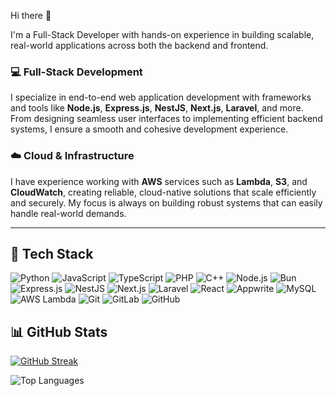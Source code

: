 Hi there 👋

I'm a Full-Stack Developer with hands-on experience in building scalable, real-world applications across both the backend and frontend.

### 💻 Full-Stack Development  
I specialize in end-to-end web application development with frameworks and tools like **Node.js**, **Express.js**, **NestJS**, **Next.js**, **Laravel**, and more. From designing seamless user interfaces to implementing efficient backend systems, I ensure a smooth and cohesive development experience.

### ☁️ Cloud & Infrastructure  
I have experience working with **AWS** services such as **Lambda**, **S3**, and **CloudWatch**, creating reliable, cloud-native solutions that scale efficiently and securely. My focus is always on building robust systems that can easily handle real-world demands.


---
## 🚀 Tech Stack

![Python](https://img.shields.io/badge/Python-306998?style=flat&logo=python&logoColor=ffdd54) ![JavaScript](https://img.shields.io/badge/JavaScript-F7DF1E?style=flat&logo=javascript&logoColor=black) ![TypeScript](https://img.shields.io/badge/TypeScript-3178C6?style=flat&logo=typescript&logoColor=white) ![PHP](https://img.shields.io/badge/PHP-777BB4?style=flat&logo=php&logoColor=white) ![C++](https://img.shields.io/badge/C++-00599C?style=flat&logo=c%2b%2b&logoColor=white) ![Node.js](https://img.shields.io/badge/Node.js-339933?style=flat&logo=nodedotjs&logoColor=white) ![Bun](https://img.shields.io/badge/Bun-000000?style=flat&logo=bun&logoColor=white) ![Express.js](https://img.shields.io/badge/Express.js-000000?style=flat&logo=express&logoColor=white) ![NestJS](https://img.shields.io/badge/NestJS-E0234E?style=flat&logo=nestjs&logoColor=white) ![Next.js](https://img.shields.io/badge/Next.js-000000?style=flat&logo=nextdotjs&logoColor=white) ![Laravel](https://img.shields.io/badge/Laravel-FF2D20?style=flat&logo=laravel&logoColor=white) ![React](https://img.shields.io/badge/React-20232A?style=flat&logo=react&logoColor=61DAFB) ![Appwrite](https://img.shields.io/badge/Appwrite-F02E65?style=flat&logo=appwrite&logoColor=white) ![MySQL](https://img.shields.io/badge/MySQL-4479A1?style=flat&logo=mysql&logoColor=white) ![AWS Lambda](https://img.shields.io/badge/AWS%20Lambda-FF9900?style=flat&logo=amazonaws&logoColor=white) ![Git](https://img.shields.io/badge/Git-F05032?style=flat&logo=git&logoColor=white) ![GitLab](https://img.shields.io/badge/GitLab-FC6D26?style=flat&logo=gitlab&logoColor=white) ![GitHub](https://img.shields.io/badge/GitHub-181717?style=flat&logo=github&logoColor=white)

<!-- ![Abhishek's GitHub Stats](https://github-readme-stats.vercel.app/api?username=abhishek5853&show_icons=true&theme=highcontrast)
 -->
 ## 📊 GitHub Stats
[![GitHub Streak](https://github-readme-streak-stats-jade-gamma.vercel.app?user=abhishek5853&theme=highcontrast)](https://git.io/streak-stats)


![Top Languages](https://github-readme-stats.vercel.app/api/top-langs/?username=abhishek5853&layout=compact&theme=highcontrast)





